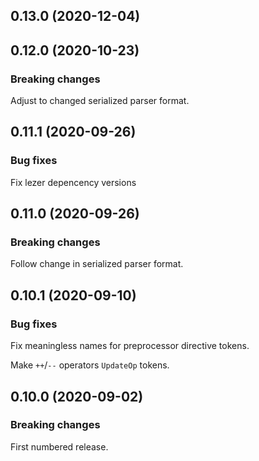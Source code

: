 ## 0.13.0 (2020-12-04)

## 0.12.0 (2020-10-23)

### Breaking changes

Adjust to changed serialized parser format.

## 0.11.1 (2020-09-26)

### Bug fixes

Fix lezer depencency versions

## 0.11.0 (2020-09-26)

### Breaking changes

Follow change in serialized parser format.

## 0.10.1 (2020-09-10)

### Bug fixes

Fix meaningless names for preprocessor directive tokens.

Make `++`/`--` operators `UpdateOp` tokens.

## 0.10.0 (2020-09-02)

### Breaking changes

First numbered release.

